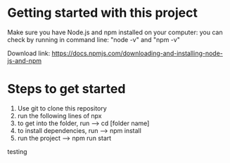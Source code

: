 # Getting started with this project
Make sure you have Node.js and npm installed on your computer: 
you can check by running in command line: "node -v" and "npm -v" 

Download link: https://docs.npmjs.com/downloading-and-installing-node-js-and-npm 

# Steps to get started
1. Use git to clone this repository
2. run the following lines of npx
3. to get into the folder, run --> cd [folder name]
4. to install dependencies, run --> npm install
5. run the project --> npm run start


testing